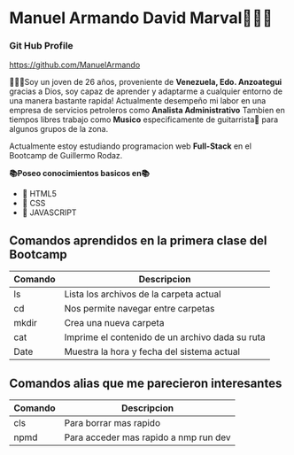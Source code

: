 # Manuel Armando David Marval👨🏽‍💻


### Git Hub Profile

https://github.com/ManuelArmando

🙋🏽‍♂️Soy un joven de 26 años, proveniente de **Venezuela, Edo. Anzoategui** gracias a Dios, soy capaz de aprender y adaptarme a cualquier entorno de una manera bastante rapida! Actualmente desempeño mi labor en una empresa de servicios petroleros como **Analista Administrativo** 
Tambien en tiempos libres trabajo como **Musico** especificamente de guitarrista🎸 para algunos grupos de la zona.

Actualmente estoy estudiando programacion web **Full-Stack** en el Bootcamp de Guillermo Rodaz. 

**📚Poseo conocimientos basicos en📚**

* 📌 HTML5
* 📌 CSS
* 📌 JAVASCRIPT


## Comandos aprendidos en la primera clase del Bootcamp

|    Comando    |                Descripcion                        |
|-------------- |---------------------------------------------------|
|       ls      | Lista los archivos de la carpeta actual           |
|       cd      | Nos permite navegar entre carpetas                |
|      mkdir    | Crea una nueva carpeta                            |
|       cat     | Imprime el contenido de un archivo dada su ruta   |
|      Date     | Muestra la hora y fecha del sistema actual        |



## Comandos alias que me parecieron interesantes

|    Comando       |            Descripcion                |
|------------------|---------------------------------------|
|       cls        | Para borrar mas rapido                |
|      npmd        | Para acceder mas rapido a nmp run dev |
